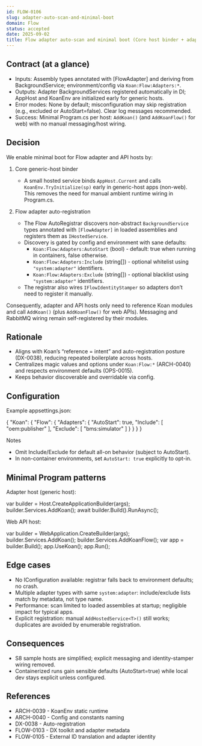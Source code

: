```yaml
---
id: FLOW-0106
slug: adapter-auto-scan-and-minimal-boot
domain: Flow
status: accepted
date: 2025-09-02
title: Flow adapter auto-scan and minimal boot (Core host binder + adapter auto-registration)
---
```


## Contract (at a glance)

- Inputs: Assembly types annotated with [FlowAdapter] and deriving from BackgroundService; environment/config via `Koan:Flow:Adapters:*`.
- Outputs: Adapter BackgroundServices registered automatically in DI; AppHost and KoanEnv are initialized early for generic hosts.
- Error modes: None by default; misconfiguration may skip registration (e.g., excluded or AutoStart=false). Clear log messages recommended.
- Success: Minimal Program.cs per host: `AddKoan()` (and `AddKoanFlow()` for web) with no manual messaging/host wiring.

## Decision

We enable minimal boot for Flow adapter and API hosts by:

1. Core generic-host binder

   - A small hosted service binds `AppHost.Current` and calls `KoanEnv.TryInitialize(sp)` early in generic-host apps (non-web). This removes the need for manual ambient runtime wiring in Program.cs.

2. Flow adapter auto-registration
   - The Flow AutoRegistrar discovers non-abstract `BackgroundService` types annotated with `[FlowAdapter]` in loaded assemblies and registers them as `IHostedService`.
   - Discovery is gated by config and environment with sane defaults:
     - `Koan:Flow:Adapters:AutoStart` (bool) - default: true when running in containers, false otherwise.
     - `Koan:Flow:Adapters:Include` (string[]) - optional whitelist using `"system:adapter"` identifiers.
     - `Koan:Flow:Adapters:Exclude` (string[]) - optional blacklist using `"system:adapter"` identifiers.
   - The registrar also wires `IFlowIdentityStamper` so adapters don’t need to register it manually.

Consequently, adapter and API hosts only need to reference Koan modules and call `AddKoan()` (plus `AddKoanFlow()` for web APIs). Messaging and RabbitMQ wiring remain self-registered by their modules.

## Rationale

- Aligns with Koan’s “reference = intent” and auto-registration posture (DX-0038), reducing repeated boilerplate across hosts.
- Centralizes magic values and options under `Koan:Flow:*` (ARCH-0040) and respects environment defaults (OPS-0015).
- Keeps behavior discoverable and overridable via config.

## Configuration

Example appsettings.json:

{
"Koan": {
"Flow": {
"Adapters": {
"AutoStart": true,
"Include": [ "oem:publisher" ],
"Exclude": [ "bms:simulator" ]
}
}
}
}

Notes

- Omit Include/Exclude for default all-on behavior (subject to AutoStart).
- In non-container environments, set `AutoStart: true` explicitly to opt-in.

## Minimal Program patterns

Adapter host (generic host):

var builder = Host.CreateApplicationBuilder(args);
builder.Services.AddKoan();
await builder.Build().RunAsync();

Web API host:

var builder = WebApplication.CreateBuilder(args);
builder.Services.AddKoan();
builder.Services.AddKoanFlow();
var app = builder.Build();
app.UseKoan();
app.Run();

## Edge cases

- No IConfiguration available: registrar falls back to environment defaults; no crash.
- Multiple adapter types with same `system:adapter`: include/exclude lists match by metadata, not type name.
- Performance: scan limited to loaded assemblies at startup; negligible impact for typical apps.
- Explicit registration: manual `AddHostedService<T>()` still works; duplicates are avoided by enumerable registration.

## Consequences

- S8 sample hosts are simplified; explicit messaging and identity-stamper wiring removed.
- Containerized runs gain sensible defaults (AutoStart=true) while local dev stays explicit unless configured.

## References

- ARCH-0039 - KoanEnv static runtime
- ARCH-0040 - Config and constants naming
- DX-0038 - Auto-registration
- FLOW-0103 - DX toolkit and adapter metadata
- FLOW-0105 - External ID translation and adapter identity

